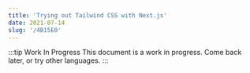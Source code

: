 ```yaml
---
title: 'Trying out Tailwind CSS with Next.js'
date: 2021-07-14
slug: '/4B15E0'
---
```


:::tip Work In Progress
This document is a work in progress. Come back later, or try other languages.
:::

